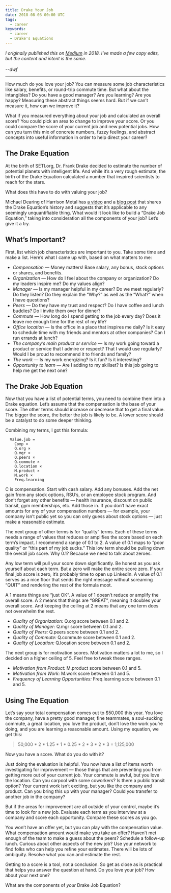 ```yaml
---
title: Drake Your Job
date: 2018-08-03 00:00 UTC
tags:
  - career
keywords:
  - career
  - Drake's Equations  
---
```


[medium]: https://blog.usejournal.com/drake-your-job-5c55b706bb18
[video]: https://www.harrisonmetal.com/library/drake-s-equation
[blog]: https://medium.com/@mcgd/drakes-equation-e967535a76ac 

_I originally published this on [Medium][medium] in 2018. I've made a few copy edits, but the content and intent is the same. 
<br/><br/>--dwf_

--- 

How much do you love your job? You can measure some job characteristics like salary, benefits, or round-trip commute time. But what about the intangibles? Do you have a good manager? Are you learning? Are you happy? Measuring these abstract things seems hard. But if we can’t measure it, how can we improve it?

What if you measured everything about your job and calculated an overall score? You could pick an area to change to improve your score. Or you could compare the score of your current job and new potential jobs. How can you turn this mix of concrete numbers, fuzzy feelings, and abstract concepts into useful information in order to help direct your career?

## The Drake Equation

At the birth of SETI.org, Dr. Frank Drake decided to estimate the number of potential planets with intelligent life. And while it’s a very rough estimate, the birth of the Drake Equation calculated a number that inspired scientists to reach for the stars.

What does this have to do with valuing your job?

Michael Dearing of Harrison Metal has [a video][video] and a [blog post][blog] that shares the Drake Equation’s history and suggests that it’s applicable to any seemingly unquantifiable thing. What would it look like to build a “Drake Job Equation,” taking into consideration all the components of your job? Let’s give it a try.

## What’s Important?

First, list which job characteristics are important to you. Take some time and make a list. Here’s what I came up with, based on what matters to me:

* _Compensation_ — Money matters! Base salary, any bonus, stock options or shares, and benefits.
* _Organization_ — How do I feel about the company or organization? Do my leaders inspire me? Do my values align?
* _Manager_ — Is my manager helpful in my career? Do we meet regularly? Do they listen? Do they explain the “Why?” as well as the “What?” when I have questions?
* _Peers_ — Do they have my trust and respect? Do I have coffee and lunch buddies? Do I invite them over for dinner?
* _Commute_ — How long do I spend getting to the job every day? Does it leave me enough time for the rest of my life?
* _Office location_ — Is the office in a place that inspires me daily? Is it easy to schedule time with my friends and mentors at other companies? Can I run errands at lunch?
* _The company’s main product or service_ — Is my work going toward a product or service that I admire or respect? That I would use regularly? Would I be proud to recommend it to friends and family?
* _The work_ — Is my work energizing? Is it fun? Is it interesting?
* _Opportunity to learn_ — Are I adding to my skillset? Is this job going to help me get the next one?

## The Drake Job Equation

Now that you have a list of potential terms, you need to combine them into a Drake equation. Let’s assume that the compensation is the base of your score. The other terms should increase or decrease that to get a final value. The bigger the score, the better the job is likely to be. A lower score should be a catalyst to do some deeper thinking.

Combining my terms, I got this formula:

```
  Value.job = 
    Comp × 
    Q.org × 
    Q.mgr × 
    Q.peers × 
    Q.commute × 
    Q.location × 
    M.product ×
    M.work × 
    Freq.learning
```

C is compensation. Start with cash salary. Add any bonuses. Add the net gain from any stock options, RSU’s, or an employee stock program. And don’t forget any other benefits — health insurance, discount on public transit, gym memberships, etc. Add those in. If you don’t have exact amounts for any of your compensation numbers — for example, your company isn’t public yet so you can only guess about stock options — just make a reasonable estimate.

The next group of other terms is for “quality” terms. Each of these terms needs a range of values that reduces or amplifies the score based on each term’s impact. I recommend a range of 0.1 to 2. A value of 0.1 maps to “poor quality” or “this part of my job sucks.” This low term should be pulling down the overall job score. Why 0.1? Because we need to talk about zeroes.

Any low term will pull your score down significantly. Be honest as you ask yourself about each term. But a zero will make the entire score zero. If your final job score is zero, it’s probably time to open up LinkedIn. A value of 0.1 serves as a nice floor that sends the right message without screaming “QUIT” and rendering the rest of the formula moot.

A 1 means things are “just OK”. A value of 1 doesn’t reduce or amplify the overall score. A 2 means that things are “GREAT”, meaning it doubles your overall score. And keeping the ceiling at 2 means that any one term does not overwhelm the rest.

* _Quality of Organization:_ Q.org score between 0.1 and 2.
* _Quality of Manager:_ Q.mgr score between 0.1 and 2.
* _Quality of Peers:_ Q.peers score between 0.1 and 2.
* _Quality of Commute:_ Q.commute score between 0.1 and 2.
* _Quality of Location:_ Q.location score between 0.1 and 2.

The next group is for motivation scores. Motivation matters a lot to me, so I decided on a higher ceiling of 5. Feel free to tweak these ranges.

* _Motivation from Product:_ M.product score between 0.1 and 5.
* _Motivation from Work:_ M.work score between 0.1 and 5.
* _Frequency of Learning Opportunities:_ Freq.learning score between 0.1 and 5.

## Using The Equation

Let’s say your total compensation comes out to $50,000 this year. You love the company, have a pretty good manager, fine teammates, a soul-sucking commute, a great location, you love the product, don’t love the work you’re doing, and you are learning a reasonable amount. Using my equation, we get this:

> 50,000 * 2 * 1.25 * 1 * 0.25 * 2 * 3 * 2 * 3 = 1,125,000

Now you have a score. What do you do with it?

Just doing the evaluation is helpful. You now have a list of items worth investigating for improvement — those things that are preventing you from getting more out of your current job. Your commute is awful, but you love the location. Can you carpool with some coworkers? Is there a public transit option? Your current work isn’t exciting, but you like the company and product. Can you bring this up with your manager? Could you transfer to another job in the company?

But if the areas for improvement are all outside of your control, maybe it’s time to look for a new job. Evaluate each term as you interview at a company and score each opportunity. Compare these scores as you go.

You won’t have an offer yet, but you can play with the compensation value. What compensation amount would make you take an offer? Haven’t met enough of the team to make a guess about the peers? Schedule a follow-up lunch. Curious about other aspects of the new job? Use your network to find folks who can help you refine your estimates. There will be lots of ambiguity. Resolve what you can and estimate the rest.

Getting to a score is a tool, not a conclusion. So get as close as is practical that helps you answer the question at hand. Do you love your job? How about your next one?

What are the components of _your_ Drake Job Equation?
